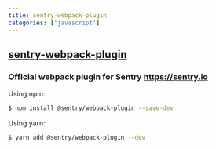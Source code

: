 ```yaml
---
title: sentry-webpack-plugin
categories: ['javascript']
---
```

## [sentry-webpack-plugin](https://github.com/getsentry/sentry-webpack-plugin)

### Official webpack plugin for Sentry https://sentry.io


Using npm:

```bash
$ npm install @sentry/webpack-plugin --save-dev
```

Using yarn:

```bash
$ yarn add @sentry/webpack-plugin --dev
```
